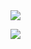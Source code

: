 <!--
**gege104/gege104** is a ✨ _special_ ✨ repository because its `README.md` (this file) appears on your GitHub profile.

Here are some ideas to get you started:

- 🔭 I’m currently working on ...
- 🌱 I’m currently learning ...
- 👯 I’m looking to collaborate on ...
- 🤔 I’m looking for help with ...
- 💬 Ask me about ...
- 📫 How to reach me: ...
- 😄 Pronouns: ...
- ⚡ Fun fact: ...
-->

<img src="https://capsule-render.vercel.app/api?type=venom&color=auto&height=300&section=header&text=Hi,%20there!👋fontSize=90" />

<a href="https://geniemon0104.tistory.com/" target="_blank"><img src="https://img.shields.io/badge/DevBlog-000000?style=flat&logo=Tistory&logoColor=FFFFFF"/></a>
